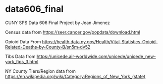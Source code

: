 # data606_final
CUNY SPS Data 606 Final Project  by Jean Jimenez


Census data from https://seer.cancer.gov/popdata/download.html

Opioid Data From https://health.data.ny.gov/Health/Vital-Statistics-Opioid-Related-Deaths-by-County-B/sn5m-dv52

Tibs Data from https://unicede.air-worldwide.com/unicede/unicede_new-york_fips_3.html

NY County Tiers/Region data from https://en.wikipedia.org/wiki/Category:Regions_of_New_York_(state)
